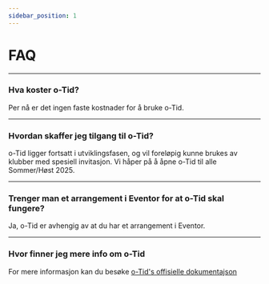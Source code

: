```yaml
---
sidebar_position: 1
---
```


# FAQ 

---

### Hva koster o-Tid?
Per nå er det ingen faste kostnader for å bruke o-Tid.

---

### Hvordan skaffer jeg tilgang til o-Tid?
o-Tid ligger fortsatt i utviklingsfasen, og vil foreløpig kunne brukes av klubber med spesiell invitasjon. Vi håper på å åpne o-Tid til alle Sommer/Høst 2025.

---

### Trenger man et arrangement i Eventor for at o-Tid skal fungere?
Ja, o-Tid er avhengig av at du har et arrangement i Eventor. 

---

### Hvor finner jeg mere info om o-Tid
For mere informasjon kan du besøke [o-Tid's offisielle dokumentajson](https://doc.o-tid.com)


